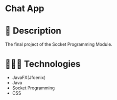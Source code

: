 # Chat App

# 📜 Description 
The final project of the Socket Programming Module.

# 👨🏻‍💻 Technologies
<ul>
        <li>JavaFX(Jfoenix)</li>
        <li>Java</li>
        <li>Socket Programming</li>
        <li>CSS</li>
    </ul>
  
